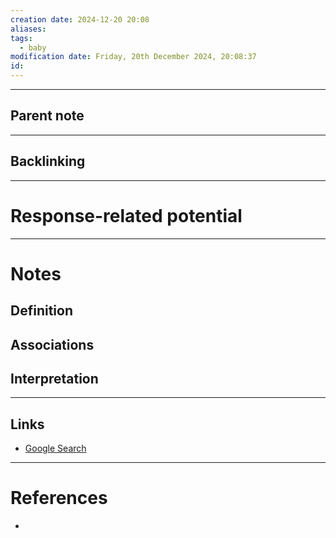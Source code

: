 ```yaml
---
creation date: 2024-12-20 20:08
aliases: 
tags:
  - baby
modification date: Friday, 20th December 2024, 20:08:37
id:
---
```

---

## Parent note
---
## Backlinking


---
# Response-related potential


---
# Notes

## Definition

## Associations

## Interpretation

---
## Links
- [Google Search](https://www.google.com/search?q=Response-related+potential)

---
# References
+ 